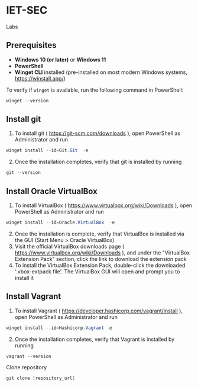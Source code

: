 # IET-SEC
Labs

## Prerequisites
- **Windows 10 (or later)** or **Windows 11**
- **PowerShell**
- **Winget CLI** installed (pre-installed on most modern Windows systems, https://winstall.app/)

To verify if `winget` is available, run the following command in PowerShell:

```powershell
winget --version
```


## Install git 
1. To install git ( https://git-scm.com/downloads ), open PowerShell as Administrator and run

```powershell
winget install --id=Git.Git  -e
```

2. Once the installation completes, verify that git is installed by running

```powershell
git --version
```


## Install Oracle VirtualBox 
1. To install VirtualBox  ( https://www.virtualbox.org/wiki/Downloads ), open PowerShell as Administrator and run

```powershell
winget install --id=Oracle.VirtualBox  -e
```

2. Once the installation is complete, verify that VirtualBox is installed via the GUI (Start Menu > Oracle VirtualBox)
3. Visit the official VirtualBox downloads page ( https://www.virtualbox.org/wiki/Downloads ), and under the "VirtualBox Extension Pack" section, click the link to download the extension pack
4. To install the VirtualBox Extension Pack, double-click the downloaded '.vbox-extpack file'. The VirtualBox GUI will open and prompt you to install it


## Install Vagrant
1. To install Vagrant ( https://developer.hashicorp.com/vagrant/install ), open PowerShell as Administrator and run

```powershell
winget install --id=Hashicorp.Vagrant -e
```

2. Once the installation completes, verify that Vagrant is installed by running

```powershell
vagrant --version
```




Clone repository

```powershell
git clone [repository_url]
```
